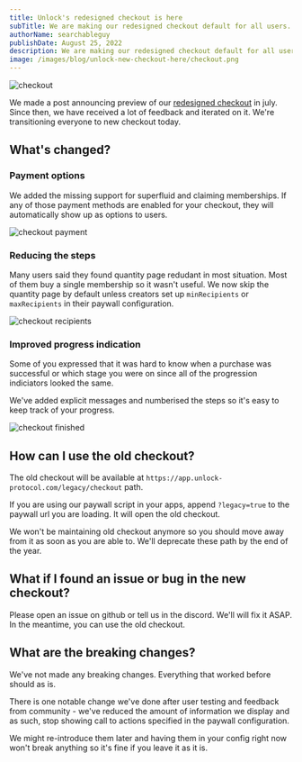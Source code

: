 ```yaml
---
title: Unlock's redesigned checkout is here
subTitle: We are making our redesigned checkout default for all users.
authorName: searchableguy
publishDate: August 25, 2022
description: We are making our redesigned checkout default for all users.
image: /images/blog/unlock-new-checkout-here/checkout.png
---
```


![checkout](/images/blog/unlock-new-checkout-here/checkout.png)

We made a post announcing preview of our [redesigned checkout](./redesigning-our-checkout.md) in july. Since then, we have received a lot of feedback and iterated on it. We're transitioning everyone to new checkout today.

## What's changed?

### Payment options

We added the missing support for superfluid and claiming memberships. If any of those payment methods are enabled for your checkout, they will automatically show up as options to users.

![checkout payment](/images/blog/unlock-new-checkout-here/checkout-payment.png)

### Reducing the steps

Many users said they found quantity page redudant in most situation. Most of them buy a single membership so it wasn't useful. We now skip the quantity page by default unless creators set up `minRecipients` or `maxRecipients` in their paywall configuration.

![checkout recipients](/images/blog/unlock-new-checkout-here/checkout-recipients.png)

### Improved progress indication

Some of you expressed that it was hard to know when a purchase was successful or which stage you were on since all of the progression indiciators looked the same.

We've added explicit messages and numberised the steps so it's easy to keep track of your progress.

![checkout finished](/images/blog/unlock-new-checkout-here/checkout-finished.png)

## How can I use the old checkout?

The old checkout will be available at `https://app.unlock-protocol.com/legacy/checkout` path.

If you are using our paywall script in your apps, append `?legacy=true` to the paywall url you are loading. It will open the old checkout.

We won't be maintaining old checkout anymore so you should move away from it as soon as you are able to. We'll deprecate these path by the end of the year.

## What if I found an issue or bug in the new checkout?

Please open an issue on github or tell us in the discord. We'll will fix it ASAP. In the meantime, you can use the old checkout.

## What are the breaking changes?

We've not made any breaking changes. Everything that worked before should as is.

There is one notable change we've done after user testing and feedback from community - we've reduced the amount of information we display and as such, stop showing call to actions specified in the paywall configuration.

We might re-introduce them later and having them in your config right now won't break anything so it's fine if you leave it as it is.
